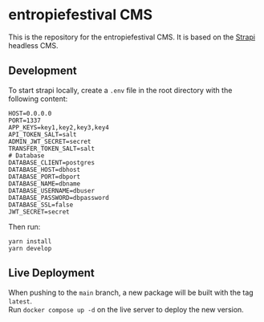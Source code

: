 # entropiefestival CMS

This is the repository for the entropiefestival CMS. It is based on the [Strapi](https://strapi.io/) headless CMS.

## Development
To start strapi locally, create a `.env` file in the root directory with the following content:
```
HOST=0.0.0.0
PORT=1337
APP_KEYS=key1,key2,key3,key4
API_TOKEN_SALT=salt
ADMIN_JWT_SECRET=secret
TRANSFER_TOKEN_SALT=salt
# Database
DATABASE_CLIENT=postgres
DATABASE_HOST=dbhost
DATABASE_PORT=dbport
DATABASE_NAME=dbname
DATABASE_USERNAME=dbuser
DATABASE_PASSWORD=dbpassword
DATABASE_SSL=false
JWT_SECRET=secret
```
Then run:
```
yarn install
yarn develop
```
## Live Deployment
When pushing to the `main` branch, a new package will be built with the tag `latest`.   
Run `docker compose up -d` on the live server to deploy the new version.
